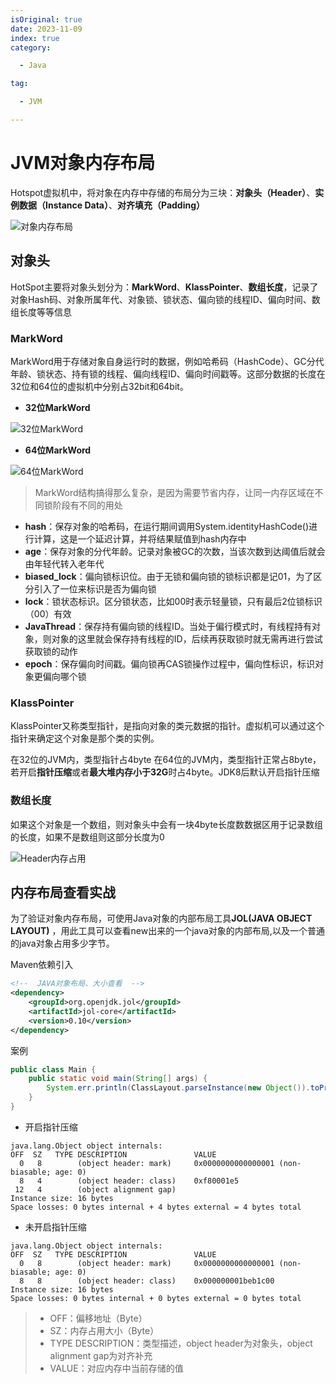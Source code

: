 ```yaml
---
isOriginal: true
date: 2023-11-09
index: true
category:

  - Java

tag:

  - JVM

---
```


# JVM对象内存布局

Hotspot虚拟机中，将对象在内存中存储的布局分为三块：**对象头（Header）**、**实例数据（Instance Data）**、**对齐填充（Padding）**

<!-- more -->

![对象内存布局](https://qiniu.yanggl.cn/image/202311091034325.png)

## 对象头

HotSpot主要将对象头划分为：**MarkWord**、**KlassPointer**、**数组长度**，记录了对象Hash码、对象所属年代、对象锁、锁状态、偏向锁的线程ID、偏向时间、数组长度等等信息

### MarkWord

MarkWord用于存储对象自身运行时的数据，例如哈希码（HashCode）、GC分代年龄、锁状态、持有锁的线程、偏向线程ID、偏向时间戳等。这部分数据的长度在32位和64位的虚拟机中分别占32bit和64bit。

- **32位MarkWord**

![32位MarkWord](https://qiniu.yanggl.cn/image/202311091048332.png)

- **64位MarkWord**

![64位MarkWord](https://qiniu.yanggl.cn/image/202311091048664.png)

> MarkWord结构搞得那么复杂，是因为需要节省内存，让同一内存区域在不同锁阶段有不同的用处

- **hash**：保存对象的哈希码，在运行期间调用System.identityHashCode()进行计算，这是一个延迟计算，并将结果赋值到hash内存中
- **age**：保存对象的分代年龄。记录对象被GC的次数，当该次数到达阈值后就会由年轻代转入老年代
- **biased_lock**：偏向锁标识位。由于无锁和偏向锁的锁标识都是记01，为了区分引入了一位来标识是否为偏向锁
- **lock**：锁状态标识。区分锁状态，比如00时表示轻量锁，只有最后2位锁标识（00）有效
- **JavaThread**：保存持有偏向锁的线程ID。当处于偏行模式时，有线程持有对象，则对象的这里就会保存持有线程的ID，后续再获取锁时就无需再进行尝试获取锁的动作
- **epoch**：保存偏向时间戳。偏向锁再CAS锁操作过程中，偏向性标识，标识对象更偏向哪个锁

### KlassPointer

KlassPointer又称类型指针，是指向对象的类元数据的指针。虚拟机可以通过这个指针来确定这个对象是那个类的实例。

在32位的JVM内，类型指针占4byte
在64位的JVM内，类型指针正常占8byte，若开启**指针压缩**或者**最大堆内存小于32G**时占4byte。JDK8后默认开启指针压缩

### 数组长度

如果这个对象是一个数组，则对象头中会有一块4byte长度数数据区用于记录数组的长度，如果不是数组则这部分长度为0

![Header内存占用](https://qiniu.yanggl.cn/image/202311091135325.png)

## 内存布局查看实战

为了验证对象内存布局，可使用Java对象的内部布局工具**JOL(JAVA OBJECT LAYOUT)**
，用此工具可以查看new出来的一个java对象的内部布局,以及一个普通的java对象占用多少字节。

Maven依赖引入

```xml
<!--  JAVA对象布局、大小查看  -->
<dependency>
    <groupId>org.openjdk.jol</groupId>
    <artifactId>jol-core</artifactId>
    <version>0.10</version>
</dependency>
```

案例

```java
public class Main {
    public static void main(String[] args) {
        System.err.println(ClassLayout.parseInstance(new Object()).toPrintable());
    }
}
```

- 开启指针压缩

```shell
java.lang.Object object internals:
OFF  SZ   TYPE DESCRIPTION               VALUE
  0   8        (object header: mark)     0x0000000000000001 (non-biasable; age: 0)
  8   4        (object header: class)    0xf80001e5
 12   4        (object alignment gap)    
Instance size: 16 bytes
Space losses: 0 bytes internal + 4 bytes external = 4 bytes total
```

- 未开启指针压缩

```shell
java.lang.Object object internals:
OFF  SZ   TYPE DESCRIPTION               VALUE
  0   8        (object header: mark)     0x0000000000000001 (non-biasable; age: 0)
  8   8        (object header: class)    0x000000001beb1c00
Instance size: 16 bytes
Space losses: 0 bytes internal + 0 bytes external = 0 bytes total
```

> - OFF：偏移地址（Byte）
> - SZ：内存占用大小（Byte）
> - TYPE DESCRIPTION：类型描述，object header为对象头，object alignment gap为对齐补充
> - VALUE：对应内存中当前存储的值
